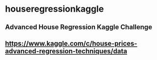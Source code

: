 # houseregressionkaggle
## Advanced House Regression Kaggle Challenge
## https://www.kaggle.com/c/house-prices-advanced-regression-techniques/data
